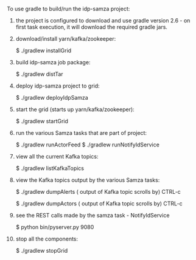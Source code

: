 
To use gradle to build/run the idp-samza project:

1) the project is configured to download and use gradle version 2.6 - on first task execution, it will download the required gradle jars.

2) download/install yarn/kafka/zookeeper:

	$ ./gradlew installGrid

3) build idp-samza job package:

	$ ./gradlew distTar

4) deploy idp-samza project to grid:

	$ ./gradlew deployIdpSamza

5) start the grid (starts up yarn/kafka/zookeeper):

	$ ./gradlew startGrid

6) run the various Samza tasks that are part of project:

	$ ./gradlew runActorFeed
	$ ./gradlew runNotifyIdService
	
7) view all the current Kafka topics:

	$ ./gradlew listKafkaTopics

8) view the Kafka topics output by the various Samza tasks:

	$ ./gradlew dumpAlerts
	( output of Kafka topic scrolls by)
	CTRL-c

	$ ./gradlew dumpActors
	( output of Kafka topic scrolls by)
	CTRL-c

9) see the REST calls made by the samza task - NotifyIdService
	
	$ python bin/pyserver.py 9080

10) stop all the components:

	$ ./gradlew stopGrid
